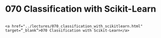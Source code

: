 # 070 Classification with Scikit-Learn

```{admonition} Click link below to view slides in new tab

<a href="../lectures/070_classification_with_scikitlearn.html" target=”_blank”>070 Classification with Scikit-Learn</a>

```
